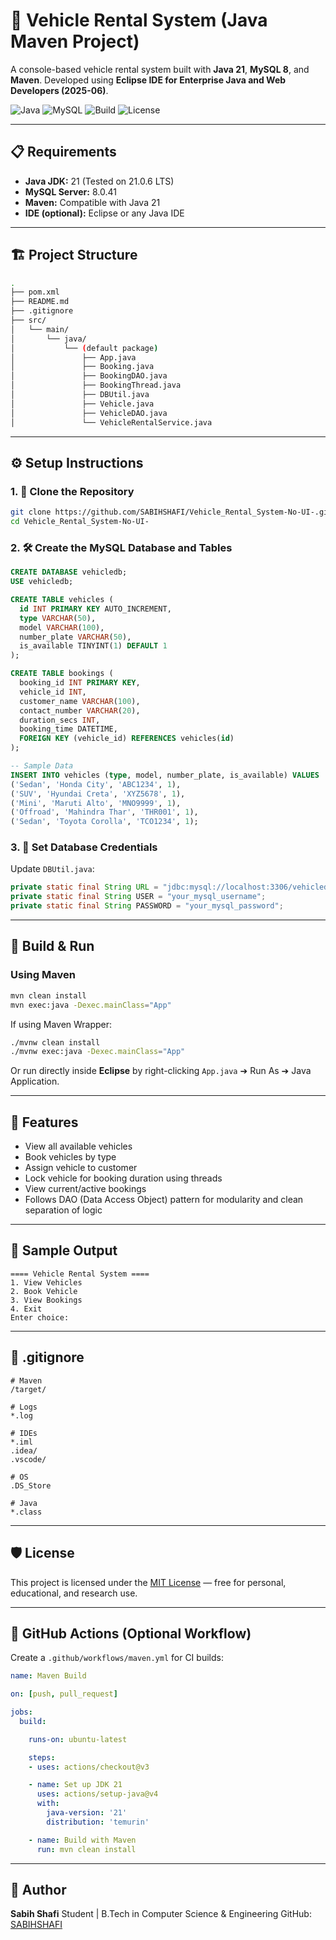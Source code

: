 # 🚗 Vehicle Rental System (Java Maven Project)

A console-based vehicle rental system built with **Java 21**, **MySQL 8**, and **Maven**.
Developed using **Eclipse IDE for Enterprise Java and Web Developers (2025-06)**.

![Java](https://img.shields.io/badge/Java-21-blue)
![MySQL](https://img.shields.io/badge/MySQL-8.0.41-blue)
![Build](https://img.shields.io/github/actions/workflow/status/SABIHSHAFI/Vehicle_Rental_System-No-UI-/maven.yml?branch=main)
![License](https://img.shields.io/badge/License-MIT-green)

---

## 📋 Requirements

* **Java JDK:** 21 (Tested on 21.0.6 LTS)
* **MySQL Server:** 8.0.41
* **Maven:** Compatible with Java 21
* **IDE (optional):** Eclipse or any Java IDE

---

## 🏗️ Project Structure

```bash
.
├── pom.xml
├── README.md
├── .gitignore
├── src/
│   └── main/
│       └── java/
│           └── (default package)
│               ├── App.java
│               ├── Booking.java
│               ├── BookingDAO.java
│               ├── BookingThread.java
│               ├── DBUtil.java
│               ├── Vehicle.java
│               ├── VehicleDAO.java
│               └── VehicleRentalService.java
```

---

## ⚙️ Setup Instructions

### 1. 📅 Clone the Repository

```bash
git clone https://github.com/SABIHSHAFI/Vehicle_Rental_System-No-UI-.git
cd Vehicle_Rental_System-No-UI-
```

### 2. 🛠️ Create the MySQL Database and Tables

```sql
CREATE DATABASE vehicledb;
USE vehicledb;

CREATE TABLE vehicles (
  id INT PRIMARY KEY AUTO_INCREMENT,
  type VARCHAR(50),
  model VARCHAR(100),
  number_plate VARCHAR(50),
  is_available TINYINT(1) DEFAULT 1
);

CREATE TABLE bookings (
  booking_id INT PRIMARY KEY,
  vehicle_id INT,
  customer_name VARCHAR(100),
  contact_number VARCHAR(20),
  duration_secs INT,
  booking_time DATETIME,
  FOREIGN KEY (vehicle_id) REFERENCES vehicles(id)
);

-- Sample Data
INSERT INTO vehicles (type, model, number_plate, is_available) VALUES
('Sedan', 'Honda City', 'ABC1234', 1),
('SUV', 'Hyundai Creta', 'XYZ5678', 1),
('Mini', 'Maruti Alto', 'MNO9999', 1),
('Offroad', 'Mahindra Thar', 'THR001', 1),
('Sedan', 'Toyota Corolla', 'TCO1234', 1);
```

### 3. 🔑 Set Database Credentials

Update `DBUtil.java`:

```java
private static final String URL = "jdbc:mysql://localhost:3306/vehicledb";
private static final String USER = "your_mysql_username";
private static final String PASSWORD = "your_mysql_password";
```

---

## 🚀 Build & Run

### Using Maven

```bash
mvn clean install
mvn exec:java -Dexec.mainClass="App"
```

If using Maven Wrapper:

```bash
./mvnw clean install
./mvnw exec:java -Dexec.mainClass="App"
```

Or run directly inside **Eclipse** by right-clicking `App.java` ➔ Run As ➔ Java Application.

---

## 🤖 Features

* View all available vehicles
* Book vehicles by type
* Assign vehicle to customer
* Lock vehicle for booking duration using threads
* View current/active bookings
* Follows DAO (Data Access Object) pattern for modularity and clean separation of logic

---

## 💾 Sample Output

```text
==== Vehicle Rental System ====
1. View Vehicles
2. Book Vehicle
3. View Bookings
4. Exit
Enter choice:
```

---

## 📁 .gitignore

```
# Maven
/target/

# Logs
*.log

# IDEs
*.iml
.idea/
.vscode/

# OS
.DS_Store

# Java
*.class
```

---

## 🛡️ License

This project is licensed under the [MIT License](LICENSE) — free for personal, educational, and research use.

---

## 🔧 GitHub Actions (Optional Workflow)

Create a `.github/workflows/maven.yml` for CI builds:

```yaml
name: Maven Build

on: [push, pull_request]

jobs:
  build:

    runs-on: ubuntu-latest

    steps:
    - uses: actions/checkout@v3

    - name: Set up JDK 21
      uses: actions/setup-java@v4
      with:
        java-version: '21'
        distribution: 'temurin'

    - name: Build with Maven
      run: mvn clean install
```

---

## 🙋 Author

**Sabih Shafi**
Student | B.Tech in Computer Science & Engineering
GitHub: [SABIHSHAFI](https://github.com/SABIHSHAFI)
